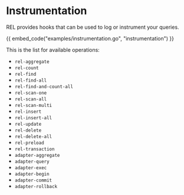 # Instrumentation

REL provides hooks that can be used to log or instrument your queries.

{{ embed_code("examples/instrumentation.go", "instrumentation") }}

This is the list for available operations:

- `rel-aggregate`
- `rel-count`
- `rel-find`
- `rel-find-all`
- `rel-find-and-count-all`
- `rel-scan-one`
- `rel-scan-all`
- `rel-scan-multi`
- `rel-insert`
- `rel-insert-all`
- `rel-update`
- `rel-delete`
- `rel-delete-all`
- `rel-preload`
- `rel-transaction`
- `adapter-aggregate`
- `adapter-query`
- `adapter-exec`
- `adapter-begin`
- `adapter-commit`
- `adapter-rollback`
